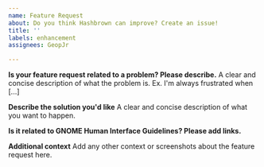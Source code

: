 ```yaml
---
name: Feature Request
about: Do you think Hashbrown can improve? Create an issue!
title: ''
labels: enhancement
assignees: GeopJr

---
```


**Is your feature request related to a problem? Please describe.**
A clear and concise description of what the problem is. Ex. I'm always frustrated when [...]

**Describe the solution you'd like**
A clear and concise description of what you want to happen.

**Is it related to GNOME Human Interface Guidelines? Please add links.**
<!-- Ex. - https://developer.gnome.org/hig/patterns/containers/windows.html -->

**Additional context**
Add any other context or screenshots about the feature request here.
